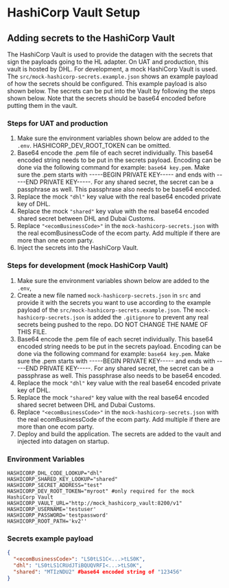 # HashiCorp Vault Setup

## Adding secrets to the HashiCorp Vault
The HashiCorp Vault is used to provide the datagen with the secrets that sign the payloads going to the HL adapter. On UAT and production, this vault is hosted by DHL. For development, a mock HashiCorp Vault is used. The `src/mock-hashicorp-secrets.example.json` shows an example payload of how the secrets should be configured. This example payload is also shown below. The secrets can be put into the Vault by following the steps shown below. Note that the secrets should be base64 encoded before putting them in the vault.

### Steps for UAT and production
1. Make sure the environment variables shown below are added to the `.env`. HASHICORP_DEV_ROOT_TOKEN can be omitted.
2. Base64 encode the .pem file of each secret individually. This base64 encoded string needs to be put in the secrets payload. Encoding can be done via the following command for example: `base64 key.pem`. Make sure the .pem starts with -----BEGIN PRIVATE KEY----- and ends with -----END PRIVATE KEY-----. For any shared secret, the secret can be a passphrase as well. This passphrase also needs to be base64 encoded.
3. Replace the mock `"dhl"` key value with the real base64 encoded private key of DHL.
4. Replace the mock `"shared"` key value with the real base64 encoded shared secret between DHL and Dubai Customs.
5. Replace `"<ecomBusinessCode>"` in the `mock-hashicorp-secrets.json` with the real ecomBusinessCode of the ecom party. Add multiple if there are more than one ecom party.
6. Inject the secrets into the HashiCorp Vault.

### Steps for development (mock HashiCorp Vault)
1. Make sure the environment variables shown below are added to the `.env`,
2. Create a new file named `mock-hashicorp-secrets.json` in `src` and provide it with the secrets you want to use according to the example payload of the `src/mock-hashicorp-secrets.example.json`. The `mock-hashicorp-secrets.json` is added the `.gitignore` to prevent any real secrets being pushed to the repo. DO NOT CHANGE THE NAME OF THIS FILE.
3. Base64 encode the .pem file of each secret individually. This base64 encoded string needs to be put in the secrets payload. Encoding can be done via the following command for example: `base64 key.pem`. Make sure the .pem starts with -----BEGIN PRIVATE KEY----- and ends with -----END PRIVATE KEY-----. For any shared secret, the secret can be a passphrase as well. This passphrase also needs to be base64 encoded.
4. Replace the mock `"dhl"` key value with the real base64 encoded private key of DHL.
5. Replace the mock `"shared"` key value with the real base64 encoded shared secret between DHL and Dubai Customs.
6. Replace `"<ecomBusinessCode>"` in the `mock-hashicorp-secrets.json` with the real ecomBusinessCode of the ecom party. Add multiple if there are more than one ecom party.
7. Deploy and build the application. The secrets are added to the vault and injected into datagen on startup.

### Environment Variables
```dotenv
HASHICORP_DHL_CODE_LOOKUP="dhl"
HASHICORP_SHARED_KEY_LOOKUP="shared"
HASHICORP_SECRET_ADDRESS="test"
HASHICORP_DEV_ROOT_TOKEN="myroot" #only required for the mock HashiCorp Vault
HASHICORP_VAULT_URL="http://mock_hashicorp_vault:8200/v1"
HASHICORP_USERNAME='testuser'
HASHICORP_PASSWORD='testpassword'
HASHICORP_ROOT_PATH='kv2''
```

### Secrets example payload
```JSON
{
  "<ecomBusinessCode>": "LS0tLS1C<...>tLS0K",
  "dhl": "LS0tLS1CRUdJTiBQUQVRFI<...>tLS0K",
  "shared": "MTIzNDU2" #base64 encoded string of "123456"
}
```